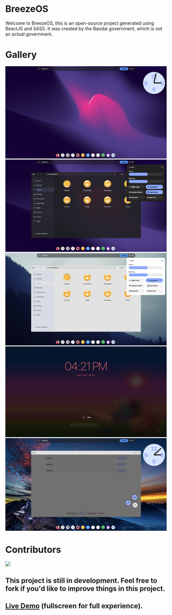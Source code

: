 # BreezeOS

Welcome to BreezeOS, this is an open-source project generated using ReactJS and SASS. It was created by the Baodai government, which is not an actual government.

# Gallery

![Screenshot](./public/gallery/screenshot.png)
![Screenshot 2](./public/gallery/screenshot2.png)
![Screenshot 3](./public/gallery/screenshot3.png)
![Screenshot 4](./public/gallery/screenshot4.png)
![Screenshot 5](./public/gallery/screenshot5.png)

# Contributors

<a href="https://github.com/baodaigov/BreezeOS/graphs/contributors">
  <img src="https://contrib.rocks/image?repo=baodaigov/BreezeOS" />
</a>

## **This project is still in development. Feel free to fork if you'd like to improve things in this project.**

## [Live Demo](https://baodaigov.github.io/BreezeOS) (fullscreen for full experience).
